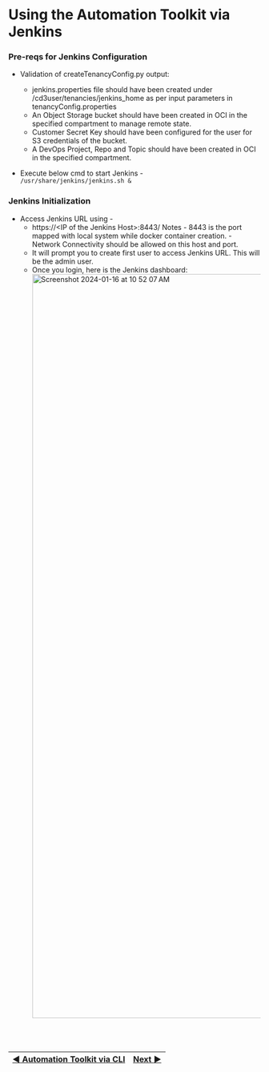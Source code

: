 # Using the Automation Toolkit via Jenkins

### **Pre-reqs for Jenkins Configuration**
* Validation of createTenancyConfig.py output:
  - jenkins.properties file should have been created under /cd3user/tenancies/jenkins_home  as per input parameters in tenancyConfig.properties<br>
  - An Object Storage bucket should have been created in OCI in the specified compartment to manage remote state. <br>
  - Customer Secret Key should have been configured for the user for S3 credentials of the bucket. <br>
  - A DevOps Project, Repo and Topic should have been created in OCI in the specified compartment. <br>

* Execute below cmd to start Jenkins - <br>
```/usr/share/jenkins/jenkins.sh &```

### **Jenkins Initialization**
* Access Jenkins URL using -
  - https://\<IP of the Jenkins Host\>:8443/
    Notes  - 8443 is the port mapped with local system while docker container creation.
           - Network Connectivity should be allowed on this host and port.
  - It will prompt you to create first user to access Jenkins URL. This will be the admin user.
  - Once you login, here is the Jenkins dashboard:
    <br>
     <img width="1486" alt="Screenshot 2024-01-16 at 10 52 07 AM" src="https://github.com/oracle-devrel/cd3-automation-toolkit/assets/70213341/4534834b-3ad6-427b-8f13-121c136054d3">


<br><br>
<div align='center'>

| <a href="/cd3_automation_toolkit/documentation/user_guide/Workflows.md">:arrow_backward: Automation Toolkit via CLI</a> | <a href="/cd3_automation_toolkit/documentation/user_guide/GreenField-Jenkins.md">Next :arrow_forward:</a> |
| :---- | -------: |
  
</div>
